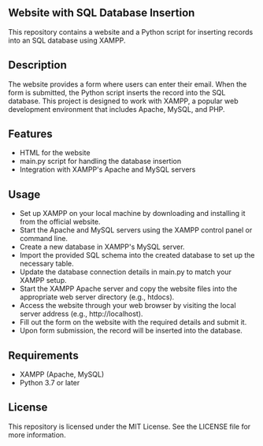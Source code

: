 ## Website with SQL Database Insertion
This repository contains a website and a Python script for inserting records into an SQL database using XAMPP.

## Description
The website provides a form where users can enter their email. When the form is submitted, the Python script inserts the record into the SQL database. This project is designed to work with XAMPP, a popular web development environment that includes Apache, MySQL, and PHP.

## Features
* HTML for the website
* main.py script for handling the database insertion
* Integration with XAMPP's Apache and MySQL servers

## Usage
* Set up XAMPP on your local machine by downloading and installing it from the official website.
* Start the Apache and MySQL servers using the XAMPP control panel or command line.
* Create a new database in XAMPP's MySQL server.
* Import the provided SQL schema into the created database to set up the necessary table.
* Update the database connection details in main.py to match your XAMPP setup.
* Start the XAMPP Apache server and copy the website files into the appropriate web server directory (e.g., htdocs).
* Access the website through your web browser by visiting the local server address (e.g., http://localhost).
* Fill out the form on the website with the required details and submit it.
* Upon form submission, the record will be inserted into the database.

## Requirements
* XAMPP (Apache, MySQL)
* Python 3.7 or later

## License
This repository is licensed under the MIT License. See the LICENSE file for more information.

